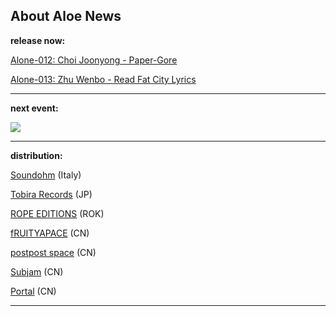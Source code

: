 ## About Aloe News

**release now:** 

[Alone-012: Choi Joonyong - Paper-Gore](https://aloerecords.bandcamp.com/album/paper-gore)

[Alone-013: Zhu Wenbo -  Read Fat City Lyrics](https://aloerecords.bandcamp.com/album/read-fat-city-lyrics)

- - -

[](https://aloerecords.bandcamp.com/album/muddy-ponds)[](https://aloerecords.bandcamp.com/album/muddy-ponds)**next event:**

![](/images/uploads/on-site-23.png)

- - -

**distribution:**

[Soundohm](https://www.soundohm.com/label/aloe-records) (Italy)[](https://subjam.org/)[](https://subjam.org/)

[Tobira Records](https://tobirarecords.com/) (JP) 

[ROPE EDITIONS](https://www.ropeeditions.xyz/) (ROK)

[fRUITYAPACE](https://www.google.com.hk/maps/place/Fruityspace/@39.92591,116.41061,15z/data=!4m2!3m1!1s0x0:0xd96cb6b2f243002d?sa=X&ved=1t:2428&ictx=111) (CN) 

[postpost space](https://3ssstudios.com/pages/store) (CN) 

[Subjam](https://subjam.org/) (CN) 

[Portal](https://www.instagram.com/portal_canton/) (CN) 

- - -
